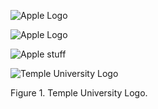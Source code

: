 ![Apple Logo](https://en.wikipedia.org/wiki/History_of_Apple_Inc.#/media/File:Apple_logo_black.svg)


![Apple Logo](Apple_logo_black.svg)

![Apple stuff](https://cdn.vox-cdn.com/thumbor/ybvEwMx9bFwkhvvqhwuB9p_t_fY=/0x0:2040x1360/920x613/filters:focal(857x517:1183x843):format(webp)/cdn.vox-cdn.com/uploads/chorus_image/image/69319479/acastro_180604_1777_apple_wwdc_0002.0.jpg)


<!-- Inserting images with local files -->



![Temple University Logo](800px-Temple_T_logo.svg)
<figcaption> Figure 1. Temple University Logo. </figcaption>

</figure>

